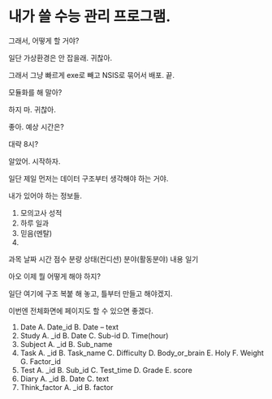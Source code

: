 내가 쓸 수능 관리 프로그램.
=========================


그래서, 어떻게 할 거야?

일단 가상환경은 안 잡을래. 귀찮아.

그래서 그냥 빠르게 exe로 빼고 NSIS로 묶어서 배포. 끝.

모듈화를 해 말아?

하지 마. 귀찮아.

좋아. 예상 시간은?

대략 8시?

알았어. 시작하자.


일단 제일 먼저는 데이터 구조부터 생각해야 하는 거야.

내가 있어야 하는 정보들.

1. 모의고사 성적
2. 하루 일과
3. 믿음(멘탈)
4. 

과목
날짜
시간
점수
분량
상태(컨디션)
분야(활동분야)
내용
일기


아오 이제 뭘 어떻게 해야 하지?

일단 여기에 구조 복붙 해 놓고, 틀부터 만들고 해야겠지.

이번엔 전체화면에 페이지도 할 수 있으면 좋겠다.

1.	Date
    A.	Date_id
    B.	Date – text
2.	Study
    A.	_id
    B.	Date
    C.	Sub-id
    D.	Time(hour)
3.	Subject
    A.	_id
    B.	Sub_name
4.	Task
    A.	_id
    B.	Task_name
    C.	Difficulty
    D.	Body_or_brain
    E.	Holy
    F.	Weight
    G.	Factor_id
5.	Test
    A.	_id
    B.	Sub_id
    C.	Test_time
    D.	Grade
    E.	score
6.	Diary
    A.	_id
    B.	Date
    C.	text
7.	Think_factor
    A.	_id
    B.	factor
